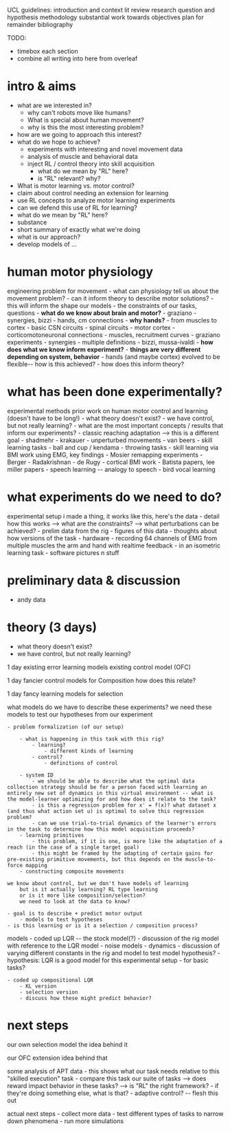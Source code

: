 UCL guidelines:
introduction and context
lit review
research question and hypothesis
methodology
substantial work towards objectives
plan for remainder
bibliography

TODO:
- timebox each section
- combine all writing into here from overleaf


# intro & aims 
- what are we interested in?
  - why can't robots move like humans?
  - What is special about human movement?
  - why is this the most interesting problem?
- how are we going to approach this interest?
- what do we hope to achieve?
  	- experiments with interesting and novel movement data
	- analysis of muscle and behavioral data
	- inject RL / control theory into skill acquisition
		- what do we mean by "RL" here?
		- is "RL" relevant? why?
- What is motor learning vs. motor control?
- claim about control needing an extension for learning
- use RL concepts to analyze motor learning experiments
- can we defend this use of RL for learning?
- what do we mean by "RL" here?
- substance
- short summary of exactly what we're doing
- what is our approach?
- develop models of ...
  


# human motor physiology
 engineering problem for movement 
	- what can physiology tell us about the movement problem?
		- can it inform theory to describe motor solutions?
		- this will inform the shape our models
		- the constraints of our tasks, questions
	- **what do we know about brain and motor?**
		- graziano
		- synergies, bizzi
		- hands, cm connections
	- **why hands?**
		- from muscles to cortex
		- basic CSN circuits
		- spinal circuits
		- motor cortex
		- corticomotoneuronal connections
		- muscles, recruitment curves
		- graziano experiments
		- synergies
			- multiple definitions
			- bizzi, mussa-ivaldi
	- **how does what we know inform experiment?**
		- **things are very different depending on system, behavior**
		- hands (and maybe cortex) evolved to be flexible-- how is this achieved?
	- how does this inform theory?


# what has been done experimentally?
experimental methods
prior work on human motor control and learning (doesn't have to be long!)
	- what theory doesn't exist?
		- we have control, but not really learning?
	- what are the most important concepts / results that inform our experiments?
	- classic reaching adaptation --> this is a different goal
		- shadmehr
		- krakauer
	- unperturbed movements
		- van beers
	- skill learning tasks
		- ball and cup / kendama
		- throwing tasks
	- skill learning via BMI work using EMG, key findings
		- Mosier remapping experiments
		- Berger
		- Radakrishnan
		- de Rugy
	- cortical BMI work
		- Batista papers, lee miller papers
	- speech learning -- analogy to speech
	- bird vocal learning


# what experiments do we need to do?
experimental setup
i made a thing, it works like this, here's the data
	- detail how this works
	--> what are the constraints?
	--> what perturbations can be achieved?
	- prelim data from the rig
		- figures of this data
		- thoughts about how versions of the task
	- hardware
		- recording 64 channels of EMG from multiple muscles the arm and hand with realtime feedback
		- in an isometric learning task
	- software
pictures n stuff

# preliminary data & discussion

- andy data

# theory (3 days)

- what theory doesn't exist?
- we have control, but not really learning?

1 day
existing error learning models
existing control model (OFC) 

1 day
fancier control models for Composition
how does this relate?

1 day
fancy learning models for selection

what models do we have to describe these experiments?
we need these models to test our hypotheses from our experiment

	- problem formalization (of our setup)

		- what is happening in this task with this rig?
			- learning?
				- different kinds of learning
			- control?
				- definitions of control

		- system ID
			- we should be able to describe what the optimal data collection strategy should be for a person faced with learning an entirely new set of dynamics in this virtual environment -- what is the model-learner optimizing for and how does it relate to the task?
			- is this a regression problem for x' = f(x)? what dataset x (and thus what action set u) is optimal to solve this regression problem?
			- can we use trial-to-trial dynamics of the learner's errors in the task to determine how this model acquisition proceeds?
		- learning primitives
			- this problem, if it is one, is more like the adaptation of a reach (in the case of a single target goal)
			- this might be framed by the adapting of certain gains for pre-existing primitive movements, but this depends on the muscle-to-force mapping
		- constructing composite movements

	we know about control, but we don't have models of learning
		but is it actually learning? RL type learning
		or is it more like composition/selection?
		we need to look at the data to know?

	- goal is to describe + predict motor output
		- models to test hypotheses
	- is this learning or is it a selection / composition process?

models
	- coded up LQR -- the stock model(?)
		- discussion of the rig model with reference to the LQR model
			- noise models
			- dynamics
		- discussion of varying different constants in the rig and model to test model hypothesis?
			- hypothesis: LQR is a good model for this experimental setup
			- for basic tasks?

	- coded up compositional LQR
		- KL version
		- selection version
		- discuss how these might predict behavior?


# next steps

our own selection model
the idea behind it

our OFC extension
idea behind that

some analysis of APT data
	- this shows what our task needs relative to this "skilled execution" task
	- compare this task our suite of tasks
	--> does reward impact behavior in these tasks?
	--> is "RL" the right framework?
		- if they're doing something else, what is that?
		- adaptive control? -- flesh this out

actual next steps
	- collect more data
	- test different types of tasks to narrow down phenomena
	- run more simulations